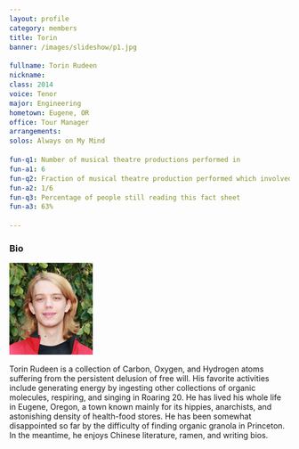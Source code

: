 ```yaml
---
layout: profile
category: members
title: Torin
banner: /images/slideshow/p1.jpg

fullname: Torin Rudeen
nickname: 
class: 2014
voice: Tenor
major: Engineering
hometown: Eugene, OR
office: Tour Manager
arrangements: 
solos: Always on My Mind

fun-q1: Number of musical theatre productions performed in
fun-a1: 6
fun-q2: Fraction of musical theatre production performed which involved dressing in drag, singing soprano, and playing opposite own father
fun-a2: 1/6
fun-q3: Percentage of people still reading this fact sheet
fun-a3: 63%

---
```


### Bio

![Torin](/images/members/current/torin.jpg)

Torin Rudeen is a collection of Carbon, Oxygen, and Hydrogen atoms
suffering from the persistent delusion of free will. His favorite
activities include generating energy by ingesting other collections of
organic molecules, respiring, and singing in Roaring 20. He has lived
his whole life in Eugene, Oregon, a town known mainly for its hippies,
anarchists, and astonishing density of health-food stores. He has been
somewhat disappointed so far by the difficulty of finding organic
granola in Princeton. In the meantime, he enjoys Chinese literature,
ramen, and writing bios.

